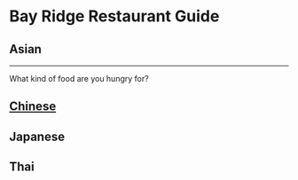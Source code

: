 # Bay Ridge Restaurant Guide
## Asian
---
What kind of food are you hungry for?
## [Chinese](chinese.md)
## Japanese
## Thai
